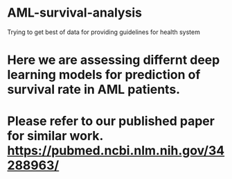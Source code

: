 # AML-survival-analysis
Trying to get best of data for providing guidelines for health system
# Here we are assessing differnt deep learning models for prediction of survival rate in AML patients.
# Please refer to our published paper for similar work. <https://pubmed.ncbi.nlm.nih.gov/34288963/>
